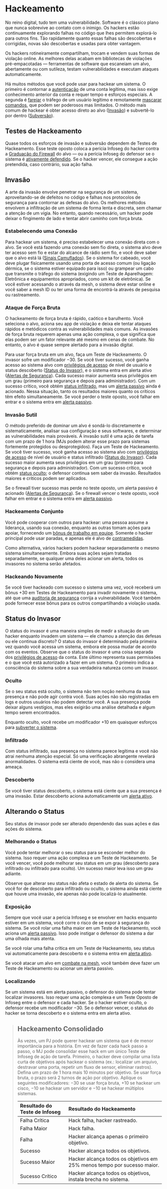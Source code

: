 # Hackeamento

No reino digital, tudo tem uma vulnerabilidade. Software é o clássico plano que nunca sobrevive ao contato com o inimigo. Os hackers estão continuamente explorando falhas no código que lhes permitem explorá-lo para outros fins. Tão rapidamente quanto essas falhas são descobertas e corrigidas, novas são descobertas e usadas para obter vantagem.

Os hackers rotineiramente compartilham, trocam e vendem suas formas de violação online. As melhores delas acabam em bibliotecas de violações pré-empacotadas — ferramentas de software que escaneiam um alvo, abertamente ou com sutileza, testam vulnerabilidades e executam ataques automaticamente.

Há muitos métodos que você pode usar para hackear um sistema. O primeiro é contornar a [autenticação](../13/05-authentication-and-encryption.md) de uma conta legítima, mas isso exige conhecimento anterior da conta e requer tempo e esforços especiais. A segunda é [farejar](../13/04-devices-apps-and-links.md#sniffing) o tráfego de um usuário legítimo e remotamente [mascarar comandos](../13/05-authentication-and-encryption.md#spoofing), que podem ser poderosos mas limitados. O método mais comum de hackear é obter acesso direto ao alvo ([Invasão](../13/11-hacking.md#intrusion)) e subvertê-lo por dentro ([Subversão](../13/13-system-subversion.md)).

## Testes de Hackeamento

Quase todos os esforços de invasão e subversão dependem de Testes de Hackeamento. Esse teste oposto coloca a perícia Infoseg do hacker contra a [Graduação do Firewall](../13/12-countermeasures.md#firewall-ratings) do alvo — ou a perícia Infoseg do defensor se o sistema é [ativamente defendido](../13/12-countermeasures.md#active-defense). Se o hacker vencer, ele consegue a ação pretendida, caso contrário, sua ação falha.

## Invasão

A arte da invasão envolve penetrar na segurança de um sistema, aproveitando-se de defeitos no código e falhas nos protocolos de segurança para contornar as defesas do alvo. Os melhores métodos envolvem a infiltração de um sistema de forma lenta e discreta, sem chamar a atenção de um vigia. No entanto, quando necessário, um hacker pode deixar o fingimento de lado e tentar abrir caminho com força bruta.

### Estabelecendo uma Conexão

Para hackear um sistema, é preciso estabelecer uma conexão direta com o alvo. Se você está fazendo uma conexão sem fio direta, o sistema alvo deve ter acesso sem fio e estar do alcance de rádio sem fio, e você deve saber que o alvo está lá ([Sinais Camuflados](../13/04-devices-apps-and-links.md#stealthed-signals)). Se o sistema for cabeado, você deve plugar fisicamente usando uma porta de acesso comum (ou ligação dérmica, se o sistema estiver equipado para isso) ou grampear um cabo que transmite o tráfego do sistema (exigindo um Teste de Aparelhagem: Eletrônica e equipamentos apropriados, como um kit de eletrônica). Se você estiver acessando o através da mesh, o sistema deve estar online e você saber a mesh ID ou ter uma forma de encontrá-la através de pesquisa ou rastreamento.

### Ataque de Força Bruta

O hackeamento de força bruta é rápido, caótico e barulhento. Você seleciona o alvo, aciona seu app de violação e deixa ele tentar ataques rápidos e metódicos contra as vulnerabilidades mais comuns. As invasões de força bruta requerem apenas uma ação complexa, o que significa que elas podem ser um fator relevante até mesmo em cenas de combate. No entanto, o alvo é quase sempre alertado para a invasão digital.

Para usar força bruta em um alvo, faça um Teste de Hackeamento. O invasor sofre um modificador −30. Se você tiver sucesso, você ganha acesso ao sistema alvo com [privilégios de acesso](../13/05-authentication-and-encryption.md#accounts--access-privileges) de nível de usuário e status descoberto ([Status do Invasor](../13/11-hacking.md#intruder-status)), e o sistema entra em alerta ativo ([Alertas de Segurança](../13/12-countermeasures.md#security-alerts)). Cada sucesso maior aumenta seus privilégios em um grau (primeiro para segurança e depois para administrador). Com um sucesso crítico, você obtém [status infiltrado](../13/11-hacking.md#covert), mas um [alerta passivo](../13/12-countermeasures.md#passive-alert) ainda é acionado. Nessa situação, tanto os resultados maiores quanto os críticos têm efeito simultaneamente. Se você perder o teste oposto, você falhar em entrar e o sistema entra em [alerta passivo](../13/12-countermeasures.md#passive-alert).

### Invasão Sutil

O método preferido de dominar um alvo é sondá-lo discretamente e sistematicamente, analisar sua configuração e seus softwares, e determinar as vulnerabilidades mais prováveis. A invasão sutil é uma ação de tarefa com um prazo de 1 hora (MJs podem alterar esse prazo para sistemas fortemente protegidos ou desprotegidos). Faça um Teste de Hackeamento. Se você tiver sucesso, você ganha acesso ao sistema alvo com [privilégios de acesso](../13/05-authentication-and-encryption.md#accounts--access-privileges) de nível de usuário e status infiltrado ([Status do Invasor](../13/11-hacking.md#intruder-status)). Cada sucesso maior aumenta seus privilégios em um grau (primeiro para segurança e depois para administrador). Com um sucesso crítico, você obtém [status oculto](../13/11-hacking.md#hidden); o defensor continua sem saber da invasão. Resultados maiores e críticos podem ser aplicados.

Se o firewall tiver sucesso mas perde no teste oposto, um alerta passivo é acionado ([Alertas de Segurança](../13/12-countermeasures.md#security-alerts)). Se o firewall vencer o teste oposto, você falhar em entrar e o sistema entra em [alerta passivo](../13/12-countermeasures.md#passive-alert).

### Hackeamento Conjunto

Você pode cooperar com outros para hackear: uma pessoa assume a liderança, usando sua conexão, enquanto as outras tomam ações para apoiar, fornecendo um [bônus de trabalho em equipe](../03/01-how-to-play.md#teamwork). Somente o hacker principal pode usar paradas, e apenas ele é alvo de [contramedidas](../13/12-countermeasures.md).

Como alternativa, vários hackers podem hackear separadamente o mesmo sistema simultaneamente. Embora suas ações sejam tratadas separadamente, se qualquer uma deles acionar um alerta, todos os invasores no sistema serão afetados.

### Hackeando Novamente

Se você tiver hackeado com sucesso o sistema uma vez, você receberá um bônus +30 em Testes de Hackeamento para invadir novamente o sistema, até que uma [auditoria de segurança](../13/12-countermeasures.md#security-audits) corrija a vulnerabilidade. Você também pode fornecer esse bônus para os outros compartilhando a violação usada.

## Status do Invasor

O status do invasor é uma maneira simples de medir a situação de um hacker enquanto invadem um sistema — ele chamou a atenção das defesas ou ele continua discreto? O status do invasor é determinado pela primeira vez quando você acessa um sistema, embora ele possa mudar de acordo com os eventos. Observe que o status do invasor é uma coisa separada dos [privilégios de acesso](../13/05-authentication-and-encryption.md#accounts--access-privileges) da conta. Este último representa suas permissões e o que você está autorizado a fazer em um sistema. O primeiro indica a consciência do sistema sobre a sua verdadeira natureza como um invasor.

### Oculto

Se o seu status está oculto, o sistema não tem noção nenhuma da sua presença e não pode agir contra você. Suas ações não são registradas em logs e outros usuários não podem detectar você. A sua presença pode deixar alguns vestígios, mas eles exigirão uma análise detalhada e algum tempo serem encontrados.

Enquanto oculto, você recebe um modificador +10 em quaisquer esforços para [subverter o sistema](../13/13-system-subversion.md).

### Infiltrado

Com status infiltrado, sua presença no sistema parece legítima e você não atrai nenhuma atenção especial. Só uma verificação abrangente revelará anormalidades. O sistema está ciente de você, mas não o considera uma ameaça.

### Descoberto

Se você tiver status descoberto, o sistema está ciente que a sua presença é uma invasão. Estar descoberto aciona automaticamente um [alerta ativo](../13/12-countermeasures.md#active-alert).

## Alterando o Status

Seu status de invasor pode ser alterado dependendo das suas ações e das ações do sistema.

### Melhorando o Status

Você pode tentar melhorar o seu status para se esconder melhor do sistema. Isso requer uma ação complexa e um Teste de Hackeamento. Se você vencer, você pode melhorar seu status em um grau (descoberto para infiltrado ou infiltrado para oculto). Um sucesso maior leva isso um grau adiante.

Observe que alterar seu status não afeta o estado de alerta do sistema. Se você for de descoberto para infiltrado ou oculto, o sistema ainda está ciente que houve uma invasão, ele apenas não pode localizá-lo atualmente.

### Exposição

Sempre que você usar a pericia Infoseg e se envolver em hacks enquanto estiver em um sistema, você corre o risco de se expor à segurança do sistema. Se você rolar uma falha maior em um Teste de Hackeamento, você aciona um [alerta passivo](../13/12-countermeasures.md#passive-alert). Isso pode instigar o defensor do sistema a dar uma olhada mais atenta.

Se você rolar uma falha crítica em um Teste de Hackeamento, seu status vai automaticamente para descoberto e o sistema entra em [alerta ativo](../13/12-countermeasures.md#active-alert).

Se você atacar um alvo em [combate na mesh](../13/14-mesh-combat.md), você também deve fazer um Teste de Hackeamento ou acionar um alerta passivo.

### Localizando

Se um sistema está em alerta passivo, o defensor do sistema pode tentar localizar invasores. Isso requer uma ação complexa e um Teste Oposto de Infoseg entre o defensor e cada hacker. Se o hacker estiver oculto, o defensor recebe um modificador −30. Se o defensor vencer, o status do hacker se torna descoberto e o sistema entra em alerta ativo.

<blockquote>

## Hackeamento Consolidado

Às vezes, um PJ pode querer hackear um sistema que é de menor importância para a história. Em vez de fazer cada hack passo a passo, o MJ pode consolidar esse hack em um único Teste de Infoseg de ação de tarefa. Primeiro, o hacker deve compilar uma lista curta de objetivos após hackear o sistema (ex.: localizar um arquivo, destravar uma porta, repetir um fluxo de sensor, eliminar rastros). Defina um prazo de 1 hora mais 10 minutos por objetivo. Se usar força bruta, o prazo será 2 turnos de ação por objetivo. Aplique os seguintes modificadores: −30 se usar força bruta, +10 se hackear um cisco, −10 se hackear um servidor e −10 se hackear múltiplos sistemas.

| Resultado do Teste de Infoseg | Resultado do Hackeamento                                                |
|:----------------------------- |:----------------------------------------------------------------------- |
| Falha Crítica                 | Hack falha, hacker rastreado.                                           |
| Falha Maior                   | Hack falha.                                                             |
| Falha                         | Hacker alcança apenas o primeiro objetivo.                              |
| Sucesso                       | Hacker alcança todos os objetivos.                                      |
| Sucesso Maior                 | Hacker alcança todos os objetivos em 25% menos tempo por sucesso maior. |
| Sucesso Crítico               | Hacker alcança todos os objetivos, instala brecha no sistema.           |

</blockquote>
